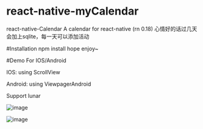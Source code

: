 # react-native-myCalendar
react-native-Calendar
A calendar for react-native (rn 0.18)
心情好的话过几天会加上sqlite，每一天可以添加活动

#Installation
npm install
hope enjoy~

#Demo
For IOS/Android

IOS: using ScrollView 

Android: using ViewpagerAndroid

Support lunar

![image](https://github.com/cqm1994617/react-native-myCalendar/blob/master/ios.gif)   

![image](https://github.com/cqm1994617/react-native-myCalendar/blob/master/android.gif)   

